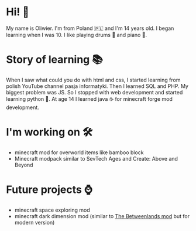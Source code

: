 # Hi! 👋
My name is Oliwier. I'm from Poland 🇵🇱 and I'm 14 years old. I began learning when I was 10. I like playing drums 🥁 and piano 🎹.

# Story of learning 📚
When I saw what could you do with html and css, I started learning from polish YouTube channel pasja informatyki. Then I learned SQL and PHP. My biggest problem was JS. So I stopped with web development and started learning python 🐍. At age 14 I learned java ☕ for minecraft forge mod development.

# I'm working on 🛠️
- minecraft mod for overworld items like bamboo block
- Minecraft modpack similar to SevTech Ages and Create: Above and Beyond

# Future projects ⌚
- minecraft space exploring mod
- minecraft dark dimension mod (similar to [The Betweenlands mod](https://www.curseforge.com/minecraft/mc-mods/angry-pixel-the-betweenlands-mod) but for modern version)
